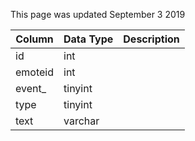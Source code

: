 This page was updated September 3 2019

| Column  | Data Type | Description |
| ------- | --------- | ----------- |
| id      | int       |             |
| emoteid | int       |             |
| event_  | tinyint   |             |
| type    | tinyint   |             |
| text    | varchar   |             |